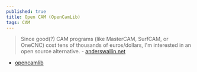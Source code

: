 ```yaml
---
published: true
title: Open CAM (OpenCamLib)
tags: CAM
---
```

> Since good(?) CAM programs (like MasterCAM, SurfCAM, or OneCNC) cost tens of thousands of euros/dollars, I'm interested in an open source alternative. - [anderswallin.net](http://www.anderswallin.net/CAM/)

- [opencamlib](https://github.com/aewallin/opencamlib)